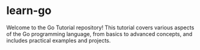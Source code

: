 # learn-go
Welcome to the Go Tutorial repository! This tutorial covers various aspects of the Go programming language, from basics to advanced concepts, and includes practical examples and projects.
